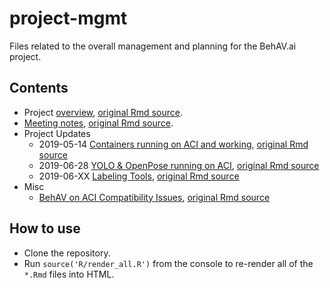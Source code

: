 # project-mgmt

Files related to the overall management and planning for the BehAV.ai project.

## Contents

- Project [overview](https://behav.github.io/project-mgmt/overview.html), [original Rmd source](overview.Rmd).
- [Meeting notes](https://behav.github.io/project-mgmt/meeting-notes.html), [original Rmd source](meeting-notes.Rmd).
- Project Updates
  - 2019-05-14 [Containers running on ACI and working](behAV_example_051419.html),
  [original Rmd source](behAV_example_051419.Rmd)
  - 2019-06-28 [YOLO & OpenPose running on ACI](https://behav.github.io/project-mgmt/behAV_update_062819.html),
  [original Rmd source](behAV_example_062819.Rmd)
  - 2019-06-XX [Labeling Tools](https://behav.github.io/project-mgmt/labeling_tools.html),
  [original Rmd source](labeling_tools.Rmd)
- Misc
  - [BehAV on ACI Compatibility Issues](https://behav.github.io/project-mgmt/behAV_on_ACI.html),
  [original Rmd source](behAV_on_ACI.Rmd)

## How to use

- Clone the repository.
- Run `source('R/render_all.R')` from the console to re-render all of the `*.Rmd` files into HTML.
